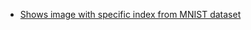 - [Shows image with specific index from MNIST dataset](https://discuss.pytorch.org/t/shows-image-with-specific-index-from-mnist-dataset/29406)